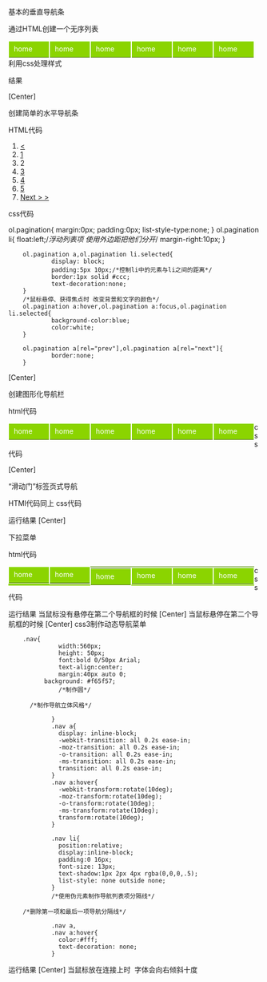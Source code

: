基本的垂直导航条

通过HTML创建一个无序列表

<div>
<ul class="nav">
        <li><a href="#">home</a></li>
        <li><a href="#">home</a></li>
        <li><a href="#">home</a></li>
        <li><a href="#">home</a></li>
        <li><a href="#">home</a></li>
        <li><a href="#">home</a></li>
</ul>
</div>


利用css处理样式

<style type="text/css">
        ul.nav{
                padding:0px;
                margin:0px;
                list-style-type:none;
                width:80px;
                background-color:#8bd400;
                border:1px solid #486b02;
        }

        /*IE6在列表项的上下添加了额外的空间，为了修复这个BUG，需要将列表上的display属性设置为inline*/
        ul.nav li{
                display: inline;
        }
        /*不对列表项应用样式 而是对其中包含的锚链接应用样式，由此提供更好的浏览器兼容性*/
        ul.nav a{
                display: block;
                color:#2B3f00;
                text-decoration:none;
                border-top:1px solid #e4ffd3;
                border-bottom:1px solid #486b02;
                background:url(img/arrow.gif) no-repeat 2px center;
                padding:5px 10px;
        }
        /*解决最后一个链接的底边框与列表的底边框形成双线的问题*/
        ul.nav {
                border:0;
        }
         ul.nav a:hover,ul nav a:focus,ul.nav .selected a{
                color:#e4ffd3;
                background-color:#6da203;

         }
</style>

结果

[Center]

创建简单的水平导航条

HTML代码

<div>
        <ol class="pagination">
        <!-- 如果要在标签中显示"<"或者">"等特殊字符，可以使用“&”开头，“;”结尾，中间加上字符对应的编码就可以啦 <对应<  >对应>-->
                <li><a href="#" rel="prev"> <<Prev</a></li>
                <li><a href="#" >1</a></li>
                <li class="selected">2</a></li>
                <li><a href="#" >3</a></li>
                <li><a href="#" >4</a></li>
                <li><a href="#" >5</a></li>
                <li><a href="#" rel="next">Next > ></a></li>
        </ol>
</div>


css代码

ol.pagination{
                margin:0px;
                padding:0px;
                list-style-type:none;
        }
        ol.pagination li{
                float:left;/*浮动列表项 使用外边距把他们分开*/
                margin-right:10px;
        }

        ol.pagination a,ol.pagination li.selected{
                display: block;
                padding:5px 10px;/*控制li中的元素与li之间的距离*/
                border:1px solid #ccc;
                text-decoration:none;
        }
        /*鼠标悬停、获得焦点时 改变背景和文字的颜色*/
        ol.pagination a:hover,ol.pagination a:focus,ol.pagination li.selected{
                background-color:blue;
                color:white;
        }

        ol.pagination a[rel="prev"],ol.pagination a[rel="next"]{
                border:none;
        }

[Center]

创建图形化导航栏

html代码

<div>
<ul class="nav">
        <li class="first"><a href="#">home</a></li>
        <li><a href="#">home</a></li>
        <li><a href="#">home</a></li>
        <li><a href="#">home</a></li>
        <li><a href="#">home</a></li>
        <li><a href="#">home</a></li>
</ul>
</div>

css代码

<style type="text/css">
        ul.nav{
                padding:0px;
                margin:0px;
                list-style-type:none;
                width:390px;
                /*background-color:#8bd400;*/
                background: #faa819 url("img/mainNavBg.gif") repeat-x;
                /*float:left;*/
                overflow: hidden;/*可以使用overflow:hidden;技术让父元素包含浮动子元素*/
        }

        ul.nav li{
                /*display: inline;*/
                float: left;/*当元素浮动 将不再占据文档流中的任何位置 父列表实际上没有内容 就会收缩 从而隐藏列表背景*/
        }

        ul.nav a{
                display:block;
                padding:0 10px;/*每个按钮的宽度由锚文本的尺寸决定 所以不设置显示的宽度 而是在每个锚链接的左右设置一定的内边距*/
                line-height: 2.2;
                text-decoration:none;
                color:#fff;
                background:url(img/divider.gif) repeat-y left top;
        }

        ul.nav .first a {
                background-image: none;/*去掉第一个链接不必要的分割线*/
        }
        ul.nav a:hover, ul.nav a:focus{
                color:#333;
        }

</style>


[Center]

“滑动门”标签页式导航

HTMl代码同上
css代码

<style type="text/css">
        ul.nav{
                padding:0px;
                margin:0px;
                list-style-type:none;
                width:500px;
                overflow: hidden;/*可以使用overflow:hidden;技术让父元素包含浮动子元素*/
        }

        ul.nav li{
                float: left;/*当元素浮动 将不再占据文档流中的任何位置 父列表实际上没有内容 就会收缩 从而隐藏列表背景*/
                background:url(img/tab-right.gif) no-repeat right top;/*将组成标签页的两个图像中比较大的图像作为背景图像应用于列表项*/
        }

        ul.nav a{
                display:block;
                padding:0 10px;/*每个按钮的宽度由锚文本的尺寸决定 所以不设置显示的宽度 而是在每个锚链接的左右设置一定的内边距*/
                line-height: 2.2;
                text-decoration:none;
                color:#fff;
                background:url(img/tab-left.gif) no-repeat left top;/*将标签页的左边图像作为背景应用于锚并且左对齐 。当标签页改变尺寸时，该图像总是对准左边，盖在大图像上面，盖住左边的硬边缘*/
        }

        ul.nav a:hover, ul.nav a:focus{
                color:#333;
        }

</style>


运行结果
[Center]

下拉菜单

html代码

<div>
<ul class="nav">
        <li class="first"><a href="#">home</a></li>
        <li><a href="#">home</a>
        <ul>
                <li><a href="#">meau</li>
                <li><a href="#">meau</li>
                <li><a href="#">meau</li>
                <li><a href="#">meau</li>
        </ul>
        </li>
        <li><a href="#">home</a></li>
        <li><a href="#">home </a></li>
        <li><a href="#">home</a></li>
        <li><a href="#">home</a></li>
</ul>
</div>

css代码

<style type="text/css">
        ul.nav,ul.nav ul{
                padding:0px;
                margin:0px;
                list-style-type:none;
                width:492px;
                background-color: #8bd400;
                float:left;

        }

        ul.nav li{
                float: left;/*当元素浮动 将不再占据文档流中的任何位置 父列表实际上没有内容 就会收缩 从而隐藏列表背景*/
                width:80px;
                border:1px solid #fff;
        }

        ul.nav a{
                display:block;
                padding:0 10px;/*每个按钮的宽度由锚文本的尺寸决定 所以不设置显示的宽度 而是在每个锚链接的左右设置一定的内边距*/
                line-height: 2.2;
                text-decoration:none;
                color:#fff;

        }

        ul.nav a:hover, ul.nav a:focus{
                color:#333;
        }
        ul.nav li ul{
                width:80px;
                position:absolute;
                display: none;
                margin-top:2px;

        }
        ul.nav li:hover ul{
                display:block;
        }
</style>

运行结果
当鼠标没有悬停在第二个导航框的时候
[Center]
当鼠标悬停在第二个导航框的时候
[Center]
css3制作动态导航菜单

        .nav{
                  width:560px;
                  height: 50px;
                  font:bold 0/50px Arial;
                  text-align:center;
                  margin:40px auto 0;
              background: #f65f57;
                  /*制作圆*/

          /*制作导航立体风格*/

                }
                .nav a{
                  display: inline-block;
                  -webkit-transition: all 0.2s ease-in;
                  -moz-transition: all 0.2s ease-in;
                  -o-transition: all 0.2s ease-in;
                  -ms-transition: all 0.2s ease-in;
                  transition: all 0.2s ease-in;
                }
                .nav a:hover{
                  -webkit-transform:rotate(10deg);
                  -moz-transform:rotate(10deg);
                  -o-transform:rotate(10deg);
                  -ms-transform:rotate(10deg);
                  transform:rotate(10deg);
                }

                .nav li{
                  position:relative;
                  display:inline-block;
                  padding:0 16px;
                  font-size: 13px;
                  text-shadow:1px 2px 4px rgba(0,0,0,.5);
                  list-style: none outside none;
                }
                /*使用伪元素制作导航列表项分隔线*/

        /*删除第一项和最后一项导航分隔线*/

                .nav a,
                .nav a:hover{
                  color:#fff;
                  text-decoration: none;
                }

运行结果
[Center]
当鼠标放在连接上时  字体会向右倾斜十度
